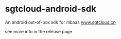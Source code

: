 # sgtcloud-android-sdk
An android out-of-box sdk for mbaas www.sgtcloud.cn

see more info in the release page
